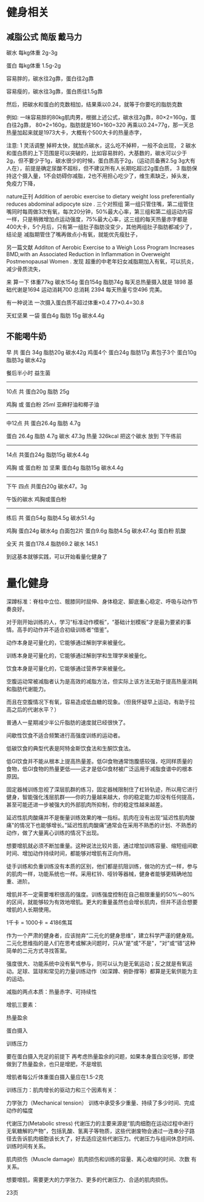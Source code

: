 # 健身相关

## 减脂公式 简版 戴马力

碳水 每kg体重 2g-3g

蛋白 每kg体重 1.5g-2g

容易胖的，碳水往2g靠，蛋白往2g靠

容易瘦的，碳水往3g靠，蛋白质往1.5g靠

然后，把碳水和蛋白的克数相加，结果乘以0.24，就等于你要吃的脂肪克数

例如:
一味容易胖的80kg肌肉男，根据上述公式，碳水往2g靠，80×2=160g，蛋白往2g靠，
80×2=160g，脂肪就是160=160=320 再乘以0.24=77g，那一天总热量加起来就是1973大卡，大概有个500大卡的热量赤字，

注意:
1 灵活调整 掉秤太快，就加点碳水，这么吃不掉秤，一般不会出现，
2 碳水和蛋白质的上下范围是可以突破的，比如容易胖的，大基数的，碳水可以少于2g，但不要少于1g，碳水很少的时候，蛋白质高于2g，（运动员备赛2.5g 3g大有人在），前提是确定尿酸不超标，但不建议所有人长期吃超过2g蛋白质，
3 脂肪保持这个摄入量，1不会妨碍你减脂，2也不用担心吃少了，维生素缺乏，掉头发，免疫力下降，


nature正刊 Addition of aerobic exercise to dietary weight loss preferentially reduces abdominal adipocyte size .  三个对照组 第一组只管住嘴，第二组管住嘴同时每周做3次有氧，每次20分钟，50%最大心率，第三组和第二组运动内容一样，只是稍微增加点运动强度，75%最大心率，这三组的每天热量赤字都是400大卡，5个月后，只有第一组肚子脂肪没变少，其他两组肚子脂肪都减少了，结论是 减脂期管住了嘴再做点小有氧，就能优先瘦肚子，

另一篇文献 Additon of Aerobic Exercise to a Weigh Loss Program Increases BMD,with an Associated Reduction in Inflammation in Overweight Postmenopausal Women . 发现 超重的中老年妇女减脂期加入有氧，可以抗炎，减少骨质流失，



来 算一下 体重77kg  碳水154g  蛋白154g 脂肪74g  每天总热量摄入就是 1898   基础代谢是1694 运动消耗700 总消耗 2394    每天热量亏空496 完美。



有一种说法 一次摄入蛋白质不超过体重×0.4   77×0.4=30.8



天虹坚果  一袋 蛋白4g  脂肪 15g  碳水4.4g 



不能喝牛奶
------------------
早 共 蛋白 34g 脂肪20g 碳水42g
鸡蛋4个 蛋白24g 脂肪17g 
素包子3个 蛋白10g 脂肪3g 碳水42g 

餐后半小时 益生菌 

-----------------------------------------
10点 共 蛋白20g  脂肪 25g

鸡胸 或 蛋白粉  25ml  亚麻籽油和椰子油

------------------------------------------
中12点 共 蛋白26.4g   脂肪 4.7g 

蛋白 26.4g 脂肪 4.7g 碳水 47.3g 热量 326kcal 把这个碳水 放到 下午练前

----------------------------------
14点 共蛋白24g 脂肪15g  碳水4.4g

鸡胸 或 蛋白粉   加  坚果 蛋白4g  脂肪15g  碳水4.4g

-----------------------------------
下午 四点  共蛋白20g  碳水47。3g

午饭的碳水 鸡胸或蛋白粉

---------------------------------
练后 共 蛋白54g 脂肪4.5g 碳水51.4g

鸡胸 蛋白24g 碳水4g 
白面包2片 蛋白9.6g 脂肪4.5g 碳水47.4g 
蛋白粉 肌酸


全天  共  蛋白178.4    脂肪69.2   碳水 145.1



到这基本就够实践，可以开始看量化健身了



# 量化健身



深蹲标准：脊柱中立位、髋膝同时屈伸、身体稳定、脚底重心稳定、呼吸与动作节奏良好。



对于刚开始训练的人，学习“标准动作模板”，“基础计划模板”才是最为要紧的事情。高手的动作并不适合初级训练者“借鉴”。



动作本身是可量化的，它能够通过解剖学来被量化。

训练本身是可量化的，它能够通过解剖学和生理学来被量化。

饮食本身是可量化的，它能够通过营养学来被量化。



空腹运动常被减脂者认为是高效的减脂方法，但实际上该方法无助于提高热量消耗和脂肪代谢能力。

而且在空腹情况下有氧，容易造成低血糖的现象。（但我怀疑早上运动，有助于拉高之后的代谢水平？）



普通人一星期减少半公斤脂肪的速度就已经很快了。



间歇性饮食不适合频繁进行高强度训练的运动者。



低碳饮食的典型代表是阿特金斯饮食法和生酮饮食法。



低GI饮食并不能从根本上提高热量差。低GI食物通常饱腹感较强，吃同样质量的食物，低GI食物的热量更低——这才是低GI食材被广泛运用于减脂食谱中的根本原因。



固定器械训练忽视了深层肌群的练习，固定器械限制住了杠铃轨迹，所以用它进行健身，智能强化浅层肌群——你的力量越来越大，你的稳定能力却没有任何提高，甚至可能还进一步被强大的外部肌肉所抑制，你的稳定性越来越差。



延迟性肌肉酸痛并不是衡量训练效果的唯一指标。肌肉在没有出现“延迟性肌肉酸痛"的情况下也能够增长。”延迟性肌肉酸痛”通常会在采用不熟悉的计划、不熟悉的动作，做了大量离心训练的情况下出现。



想要增肌就必须不断加重量。这种说法比较片面，通过增加训练容量、缩短组间歇时间、增加动作持续时间，都能够对增肌有正向作用。



徒手训练和负重训练没有本质的区别，他们都是抗阻训练，做功的方式一样，参与的肌肉一样，功能系统也一样。采用杠铃、哑铃等器械，健身者能够更精确地加重、进阶。



增肌并不一定需要堆积很高的强度。训练强度控制在自己极限重量的50%～80%的区间，就能够较为有效地增肌。更大的重量虽然也会增长肌肉，但并不适合想要增肌的人长期使用。



1千卡 = 1000卡 = 4186焦耳



作为一个严肃的健身者，应该抛弃“二元化的健身思维”，建立科学严谨的健身观。二元化思维指的是人们在思考或解决问题时，只从“是”或"不是"，“对”或“错”这种简单的二元方式寻找答案。



强度很大、功能系统中没有氧气参与，则可以认为是无氧运动；反之就是有氧运动。足球、篮球和常见的力量训练动作（如深蹲、俯卧撑等）都算是无氧供能为主的运动。



减脂的两点本质：热量赤字、可持续性



增肌三要素：

热量盈余

蛋白摄入

训练压力





要在蛋白摄入充足的前提下 再考虑热量盈余的问题，如果本身蛋白没吃够，即使做到了热量盈余，也只是增肥，不是增肌



增肌者每公斤体重蛋白摄入量应在1.5-2克





训练压力：肌肉增长的驱动力和三个因素有关：

力学张力（Mechanical tension） 训练中承受多少重量、持续了多少时间、完成动作的幅度

代谢压力(Metabolic stress) 代谢压力的主要来源是“肌肉细胞在运动过程中进行无氧糖解的产物”，包括乳酸、氢离子等物质，这些代谢废物会通过一连串分子路径去告诉肌肉细胞该长大了，好去适应这些代谢压力。代谢压力与组间休息时间、训练时间有关系。

肌肉损伤（Muscle damage）肌肉损伤和训练的容量、离心收缩的时间、次数 有关系。





想要增肌，需要更大的力学张力、更多的代谢压力、合适的肌肉损伤。



23页
